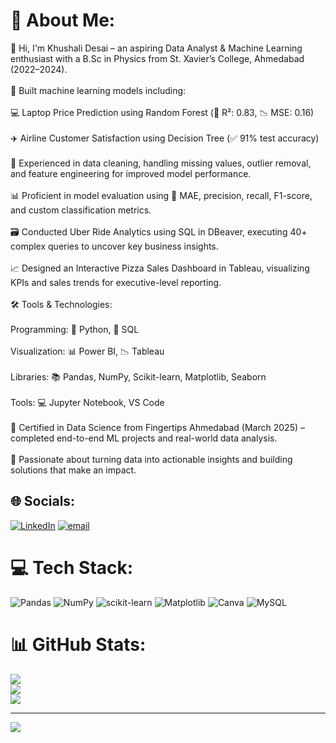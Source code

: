 # 💫 About Me:
👋 Hi, I'm Khushali Desai – an aspiring Data Analyst & Machine Learning enthusiast with a B.Sc in Physics from St. Xavier’s College, Ahmedabad (2022–2024).<br><br>🧠 Built machine learning models including:<br><br>💻 Laptop Price Prediction using Random Forest (🎯 R²: 0.83, 📉 MSE: 0.16)<br><br>✈️ Airline Customer Satisfaction using Decision Tree (✅ 91% test accuracy)<br><br>🧹 Experienced in data cleaning, handling missing values, outlier removal, and feature engineering for improved model performance.<br><br>📊 Proficient in model evaluation using 🔢 MAE, precision, recall, F1-score, and custom classification metrics.<br><br>🗃️ Conducted Uber Ride Analytics using SQL in DBeaver, executing 40+ complex queries to uncover key business insights.<br><br>📈 Designed an Interactive Pizza Sales Dashboard in Tableau, visualizing KPIs and sales trends for executive-level reporting.<br><br>🛠️ Tools & Technologies:<br><br>Programming: 🐍 Python, 🧮 SQL<br><br>Visualization: 📊 Power BI, 📉 Tableau<br><br>Libraries: 📚 Pandas, NumPy, Scikit-learn, Matplotlib, Seaborn<br><br>Tools: 💻 Jupyter Notebook, VS Code<br><br>📜 Certified in Data Science from Fingertips Ahmedabad (March 2025) – completed end-to-end ML projects and real-world data analysis.<br><br>🚀 Passionate about turning data into actionable insights and building solutions that make an impact.


## 🌐 Socials:
[![LinkedIn](https://img.shields.io/badge/LinkedIn-%230077B5.svg?logo=linkedin&logoColor=white)](https://linkedin.com/in/http://linkedin.com/in/khushali-desai-508522350) [![email](https://img.shields.io/badge/Email-D14836?logo=gmail&logoColor=white)](mailto:khushalidesai2020@gmail.com) 

# 💻 Tech Stack:
![Pandas](https://img.shields.io/badge/pandas-%23150458.svg?style=for-the-badge&logo=pandas&logoColor=white) ![NumPy](https://img.shields.io/badge/numpy-%23013243.svg?style=for-the-badge&logo=numpy&logoColor=white) ![scikit-learn](https://img.shields.io/badge/scikit--learn-%23F7931E.svg?style=for-the-badge&logo=scikit-learn&logoColor=white) ![Matplotlib](https://img.shields.io/badge/Matplotlib-%23ffffff.svg?style=for-the-badge&logo=Matplotlib&logoColor=black) ![Canva](https://img.shields.io/badge/Canva-%2300C4CC.svg?style=for-the-badge&logo=Canva&logoColor=white) ![MySQL](https://img.shields.io/badge/mysql-4479A1.svg?style=for-the-badge&logo=mysql&logoColor=white)
# 📊 GitHub Stats:
![](https://github-readme-stats.vercel.app/api?username=khushali-desai&theme=dark&hide_border=false&include_all_commits=false&count_private=false)<br/>
![](https://nirzak-streak-stats.vercel.app/?user=khushali-desai&theme=dark&hide_border=false)<br/>
![](https://github-readme-stats.vercel.app/api/top-langs/?username=khushali-desai&theme=dark&hide_border=false&include_all_commits=false&count_private=false&layout=compact)

---
[![](https://visitcount.itsvg.in/api?id=khushali-desai&icon=0&color=0)](https://visitcount.itsvg.in)

<!-- Proudly created with GPRM ( https://gprm.itsvg.in ) -->
